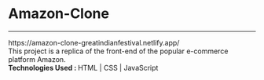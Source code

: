 # Amazon-Clone
<hr>
https://amazon-clone-greatindianfestival.netlify.app/
<br>
This project is a replica of the front-end of the popular e-commerce platform Amazon. 
<br>
<b>Technologies Used : </b> HTML | CSS | JavaScript 
